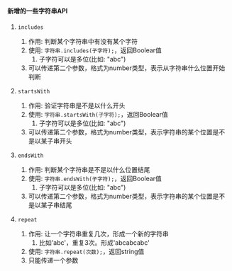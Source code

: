 
#### 新增的一些字符串API

1. `includes`
   1) 作用: 判断某个字符串中有没有某个字符
   2) 使用: `字符串.includes(子字符);`，返回Boolear值
      1) 子字符可以是多位(比如: "abc")
   3) 可以传递第二个参数，格式为number类型，表示从字符串什么位置开始判断

2. `startsWith`
   1) 作用: 验证字符串是不是以什么开头
   2) 使用: `字符串.startsWith(子字符);`，返回Boolear值
      1) 子字符可以是多位(比如: "abc")
   3) 可以传递第二个参数，格式为number类型，表示字符串的某个位置是不是以某子串开头

3. `endsWith`
   1) 作用: 判断某个字符串是不是以什么位置结尾
   2) 使用: `字符串.endsWith(子字符);`，返回Boolear值
      1) 子字符可以是多位(比如: "abc")
   3) 可以传递第二个参数，格式为number类型，表示字符串的某个位置是不是以某子串结尾

4. `repeat`
   1) 作用: 让一个字符串重复几次，形成一个新的字符串
      1) 比如'abc'，重复3次。形成'abcabcabc'
   2) 使用: `字符串.repeat(次数);`，返回string值
   3) 只能传递一个参数




